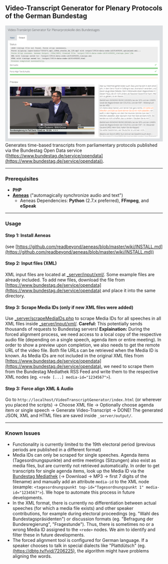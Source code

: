 ## Video-Transcript Generator for Plenary Protocols of the German Bundestag

![Application Screenshot](_client/img/screenshot.png?raw=true)
Generates time-based transcripts from parliamentary protocols published via the Bundestag Open Data service ([https://www.bundestag.de/service/opendata](https://www.bundestag.de/service/opendata)).

-------------

### Prerequisites

* **PHP**
* [**Aeneas**](https://www.readbeyond.it/aeneas/) ("automagically synchronize audio and text")
    * Aeneas Dependencies: **Python** (2.7.x preferred), **FFmpeg**, and **eSpeak**

-------------

### Usage

#### Step 1: Install Aeneas

(see [https://github.com/readbeyond/aeneas/blob/master/wiki/INSTALL.md](https://github.com/readbeyond/aeneas/blob/master/wiki/INSTALL.md))

#### Step 2: Input files (XML)

XML input files are located at [_server/input/xml/](_server/input/xml/). Some example files are already included. To add new files, download the file from  [https://www.bundestag.de/service/opendata](https://www.bundestag.de/service/opendata) and place it into the same directory.
#### Step 3: Scrape Media IDs (only if new XML files were added)
Use [_server/scrapeMediaIDs.php](_server/scrapeMediaIDs.php) to scrape Media IDs for all speeches in all XML files inside [_server/input/xml/](_server/input/xml/).
**Careful:** This potentially sends thousands of requests to Bundestag servers!
**Explaination:**
During the forced alignment process, we need access to a local copy of the respective audio file (depending on a single speech, agenda item or entire meeting). In order to show a preview upon completion, we also needs to get the remote URL of the video file. Both file URLs can be retrieved when the Media ID is known. As Media IDs are not included in the original XML files from [https://www.bundestag.de/service/opendata](https://www.bundestag.de/service/opendata), we need to scrape them from the Bundestag Mediathek RSS Feed and write them to the respective XML nodes (eg. `<rede [...] media-id="1234567">`).

#### Step 3: Force align XML & Audio

Go to `http://localhost/VideoTranscriptGenerator/index.html` (or wherever you placed the scripts) -> Choose XML file -> Optionally choose agenda item or single speech -> Generate Video-Transcript -> DONE!
The generated JSON, XML and HTML files are saved inside `_server/output/`.

-----------------

### Known Issues

- Functionality is currently limited to the 19th electoral period (previous periods are published in a different format)
- Media IDs can only be scraped for single speeches. Agenda items (Tagesordnungspunkte) and entire meetings (Sitzungen) also exist as media files, but are currently not retrieved automatically. In order to get transcripts for single agenda items, look up the Media ID via the [Bundestag Mediathek](https://www.bundestag.de/mediathek) (-> Download -> MP3 -> first 7 digits of the filename) and manually add an attribute `media-id` to the XML node (example: `<tagesordnungspunkt top-id="Tagesordnungspunkt 1" media-id="1234567">`). We hope to automate this process in future developments.
- In the XML format, there is currently no differentiation between actual speeches (for which a media file exists) and other speaker contributions, for example during electoral proceedings (eg. "Wahl des Bundestagspräsidenten") or discussion formats (eg. "Befragung der Bundesregierung", "Fragestunde"). Thus, there is sometimes no or a wrong Media ID assigned to the `<rede>` nodes. We aim to identify and filter these in future developments.
- The forced alignment tool is configured for German language. If a speaker chooses to talk in special dialects like "Plattdütsch" (eg. [(https://dbtg.tv/fvid/7206225)](https://dbtg.tv/fvid/7206225), the algorithm might have problems aligning the words.